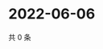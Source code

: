 # 2022-06-06

共 0 条

<!-- BEGIN WEIBO -->
<!-- 最后更新时间 Mon Jun 06 2022 17:12:39 GMT+0800 (China Standard Time) -->

<!-- END WEIBO -->

